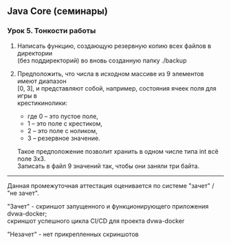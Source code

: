 ## Java Core (семинары)
### Урок 5. Тонкости работы  


1. Написать функцию, создающую резервную копию всех файлов в директории  
   (без поддиректорий) во вновь созданную папку ./backup  

2. Предположить, что числа в исходном массиве из 9 элементов имеют диапазон  
   [0, 3], и представляют собой, например, состояния ячеек поля для игры в  
   крестикинолики:  
   - где 0 – это пустое поле,  
   - 1 – это поле с крестиком,  
   - 2 – это поле с ноликом,  
   - 3 – резервное значение.  
   
   Такое предположение позволит хранить в одном числе типа int всё поле 3х3.  
   Записать в файл 9 значений так, чтобы они заняли три байта.  


-- -----
Данная промежуточная аттестация оценивается по системе "зачет" / "не зачет".  

"Зачет" - скриншот запущенного и функционирующего приложения dvwa-docker;  
скриншот успешного цикла CI/CD для проекта dvwa-docker  

"Незачет" - нет прикрепленных скриншотов